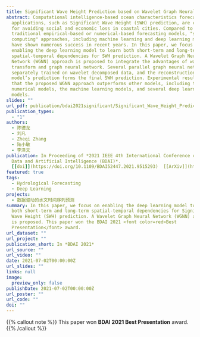 ```yaml
---
title: Significant Wave Height Prediction based on Wavelet Graph Neural Network
abstract: Computational intelligence-based ocean characteristics forecasting
  applications, such as Significant Wave Height (SWH) prediction, are crucial
  for avoiding social and economic loss in coastal cities. Compared to the
  traditional empirical-based or numerical-based forecasting models, "soft
  computing" approaches, including machine learning and deep learning models,
  have shown numerous success in recent years. In this paper, we focus on
  enabling the deep learning model to learn both short-term and long-term
  spatial-temporal dependencies for SWH prediction. A Wavelet Graph Neural
  Network (WGNN) approach is proposed to integrate the advantages of wavelet
  transform and graph neural network. Several parallel graph neural networks are
  separately trained on wavelet decomposed data, and the reconstruction of each
  model’s prediction forms the final SWH prediction. Experimental results show
  that the proposed WGNN approach outperforms other models, including the
  numerical models, the machine learning models, and several deep learning
  models.
slides: ""
url_pdf: publication/bdai2021significant/Significant_Wave_Height_Prediction_based_on_Wavelet_Graph_Neural_Network.pdf
publication_types:
  - "1"
authors:
  - 陈德龙
  - 刘凡
  - Zheqi Zhang
  - 陆小敏
  - 李泽文
publication: In Proceeding of *2021 IEEE 4th International Conference on Big
  Data and Artificial Intelligence (BDAI)*.
  [[doi]](https://doi.org/10.1109/BDAI52447.2021.9515293)  [[ArXiv]](https://arxiv.org/abs/2107.09483)
featured: true
tags:
  - Hydrological Forecasting
  - Deep Learning
projects:
  - 数据驱动的水文时间序列预测
summary: In this paper, we focus on enabling the deep learning model to learn
  both short-term and long-term spatial-temporal dependencies for Significant
  Wave Height (SWH) prediction. A Wavelet Graph Neural Network (WGNN) approach
  is proposed. This paper won the BDAI 2021 <font color=red>Best
  Presentation</font> award.
url_dataset: ""
url_project: ""
publication_short: In *BDAI 2021*
url_source: ""
url_video: ""
date: 2021-07-02T00:00:00Z
url_slides: ""
links: null
image:
  preview_only: false
publishDate: 2021-07-02T00:00:00Z
url_poster: ""
url_code: ""
doi: ""
---
```


{{% callout note %}}
This paper won **BDAI 2021 Best Presentation** award.
{{% /callout %}}

